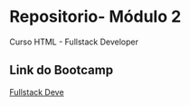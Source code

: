 # Repositorio- Módulo 2
Curso HTML - Fullstack Developer

## Link do Bootcamp
[Fullstack Deve](https://web.dio.me/track/tqi-fullstack-developer)
